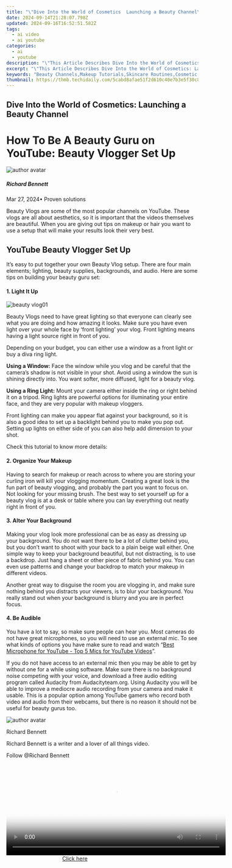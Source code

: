 ```yaml
---
title: "\"Dive Into the World of Cosmetics  Launching a Beauty Channel\""
date: 2024-09-14T21:28:07.798Z
updated: 2024-09-16T16:52:51.582Z
tags:
  - ai video
  - ai youtube
categories:
  - ai
  - youtube
description: "\"This Article Describes Dive Into the World of Cosmetics: Launching a Beauty Channel\""
excerpt: "\"This Article Describes Dive Into the World of Cosmetics: Launching a Beauty Channel\""
keywords: "Beauty Channels,Makeup Tutorials,Skincare Routines,Cosmetic Shows,Eye Cream Guide,Lip Product Review,Nail Care Secrets"
thumbnail: https://thmb.techidaily.com/5cabd8afae51f2d610c40e7b3e5f30c80fd0a554cd872de0aa746e8545edfc3c.jpg
---
```


## Dive Into the World of Cosmetics: Launching a Beauty Channel

# How To Be A Beauty Guru on YouTube: Beauty Vlogger Set Up

![author avatar](https://images.wondershare.com/filmora/article-images/richard-bennett.jpg)

##### Richard Bennett

 Mar 27, 2024• Proven solutions

Beauty Vlogs are some of the most popular channels on YouTube. These vlogs are all about aesthetics, so it is important that the videos themselves are beautiful. When you are giving out tips on makeup or hair you want to use a setup that will make your results look their very best.

## YouTube Beauty Vlogger Set Up

It’s easy to put together your own Beauty Vlog setup. There are four main elements; lighting, beauty supplies, backgrounds, and audio. Here are some tips on building your beauty guru set:

#### 1\. Light It Up

![beauty vlog01](https://images.wondershare.com/filmora/article-images/beauty-vlog01.JPG)

Beauty Vlogs need to have great lighting so that everyone can clearly see what you are doing and how amazing it looks. Make sure you have even light over your whole face by ‘front lighting’ your vlog. Front lighting means having a light source right in front of you.

Depending on your budget, you can either use a window as a front light or buy a diva ring light.

**Using a Window:**  Face the window while you vlog and be careful that the camera’s shadow is not visible in your shot. Avoid using a window the sun is shining directly into. You want softer, more diffused, light for a beauty vlog.

**Using a Ring Light:**  Mount your camera either inside the ring or right behind it on a tripod. Ring lights are powerful options for illuminating your entire face, and they are very popular with makeup vloggers.

Front lighting can make you appear flat against your background, so it is also a good idea to set up a backlight behind you to make you pop out. Setting up lights on either side of you can also help add dimension to your shot.

Check this tutorial to know more details:

#### 2\. Organize Your Makeup

Having to search for makeup or reach across to where you are storing your curling iron will kill your vlogging momentum. Creating a great look is the fun part of beauty vlogging, and probably the part you want to focus on. Not looking for your missing brush. The best way to set yourself up for a beauty vlog is at a desk or table where you can lay everything out neatly right in front of you.

#### 3\. Alter Your Background

Making your vlog look more professional can be as easy as dressing up your background. You do not want there to be a lot of clutter behind you, but you don’t want to shoot with your back to a plain beige wall either. One simple way to keep your background beautiful, but not distracting, is to use a backdrop. Just hang a sheet or other piece of fabric behind you. You can even use patterns and change your backdrop to match your makeup in different videos.

Another great way to disguise the room you are vlogging in, and make sure nothing behind you distracts your viewers, is to blur your background. You really stand out when your background is blurry and you are in perfect focus.

#### 4\. Be Audible

You have a lot to say, so make sure people can hear you. Most cameras do not have great microphones, so you will need to use an external mic. To see what kinds of options you have make sure to read and watch “[Best Microphone for YouTube - Top 5 Mics for YouTube Videos](https://tools.techidaily.com/wondershare/filmora/download/)”.

If you do not have access to an external mic then you may be able to get by without one for a while using software. Make sure there is no background noise competing with your voice, and download a free audio editing program called Audacity from Audacityteam.org. Using Audacity you will be able to improve a mediocre audio recording from your camera and make it usable. This is a popular option among YouTube gamers who record both video and audio from their webcams, but there is no reason it should not be useful for beauty gurus too.

![author avatar](https://images.wondershare.com/filmora/article-images/richard-bennett.jpg)

Richard Bennett

Richard Bennett is a writer and a lover of all things video.

Follow @Richard Bennett

<ins class="adsbygoogle"
     style="display:block"
     data-ad-format="autorelaxed"
     data-ad-client="ca-pub-7571918770474297"
     data-ad-slot="1223367746"></ins>

<ins class="adsbygoogle"
     style="display:block"
     data-ad-client="ca-pub-7571918770474297"
     data-ad-slot="8358498916"
     data-ad-format="auto"
     data-full-width-responsive="true"></ins>



<!-- affiliate ads begin -->
<span id="1982461">
					<video width="576" height="240" style="cursor:pointer"
           poster="//a.impactradius-go.com/display-clicktoplayimage/1982461.png"
           onclick="if(!this.playClicked){this.play();this.setAttribute('controls',true);this.playClicked=true;}">
	   <source src="//a.impactradius-go.com/display-ad/22993-1982461">
	   <img src="//a.impactradius-go.com/display-clicktoplayimage/1982461.png" style="border: none; height: 100%; width: 100%; object-fit: contain">
	</video>
	<div style="width:360px;text-align:center"><a href="javascript:window.open(decodeURIComponent('https%3A%2F%2Fhomestyler.sjv.io%2Fc%2F5597632%2F1982461%2F22993'), '_blank');void(0);">Click here</a></div>
</span>
<img height="0" width="0" src="https://imp.pxf.io/i/5597632/1982461/22993" style="position:absolute;visibility:hidden;" border="0" />
<!-- affiliate ads end -->

